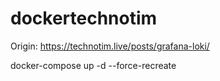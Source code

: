 # dockertechnotim


Origin: https://technotim.live/posts/grafana-loki/

docker-compose up -d --force-recreate
